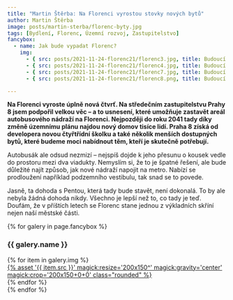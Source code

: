 ```yaml
---
title: "Martin Štěrba: Na Florenci vyrostou stovky nových bytů"
author: Martin Štěrba
image: posts/martin-sterba/florenc-byty.jpg
tags: [Bydlení, Florenc, Územní rozvoj, Zastupitelstvo]
fancybox:
  - name: Jak bude vypadat Florenc?
    img:
      - { src: posts/2021-11-24-florenc21/florenc3.jpg, title: Budoucí podoba Florence podle architektů }
      - { src: posts/2021-11-24-florenc21/florenc4.jpg, title: Budoucí podoba Florence podle architektů }  
      - { src: posts/2021-11-24-florenc21/florenc7.jpg, title: Budoucí podoba Florence podle architektů }  
      - { src: posts/2021-11-24-florenc21/florenc8.png, title: Budoucí podoba Florence podle architektů }  

---
```


**Na Florenci vyroste úplně nová čtvrť. Na středečním zastupitelstvu Prahy 8 jsem podpořil velkou věc – a to  usnesení, které umožňuje zastavět areál autobusového nádraží na Florenci. Nejpozději do roku 2041 tady díky změně územnímu plánu najdou nový domov tisíce lidí. Praha 8 získá od developera novou čtyřtřídní školku a také několik menších dostupných bytů, které budeme moci nabídnout těm, kteří je skutečně potřebují.** 

Autobusák ale odsud nezmizí – nejspíš dojde k jeho přesunu o kousek vedle do prostoru mezi dva viadukty. Nemyslím si, že to je špatné řešení, ale bude důležité najít způsob, jak nové nádraží napojit na metro. Nabízí se prodloužení například podzemního vestibulu, tak snad se to povede.

Jasně, ta dohoda s Pentou, která tady bude stavět, není dokonalá. To by ale nebyla žádná dohoda nikdy. Všechno je lepší než to, co tady je teď. Doufám, že v příštích letech se Florenc stane jednou z výkladních skříní nejen naší městské části.

{% for galery in page.fancybox %}
<div class="mt-4">
  <h3>{{ galery.name }}</h3>
  <div class="grid grid-cols-4 gap-4">
  {% for item in galery.img %}
    <div class="">
      <a data-fancybox="gallery" href="{% asset '{{ item.src }}' @path %}" data-caption="{{ item.title }}">{% asset '{{ item.src }}' magick:resize='200x150^' magick:gravity='center' magick:crop='200x150+0+0' class="rounded" %}</a>
    </div>
  {% endfor %}
  </div>
</div>
{% endfor %}